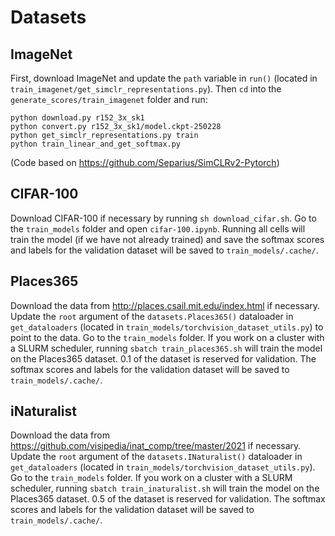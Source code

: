 # Datasets


## ImageNet

First, download ImageNet and update the `path` variable in `run()` (located in `train_imagenet/get_simclr_representations.py`). Then `cd` into the `generate_scores/train_imagenet` folder and run:

```
python download.py r152_3x_sk1
python convert.py r152_3x_sk1/model.ckpt-250228
python get_simclr_representations.py train 
python train_linear_and_get_softmax.py
```
(Code based on https://github.com/Separius/SimCLRv2-Pytorch)

## CIFAR-100

Download CIFAR-100 if necessary by running `sh download_cifar.sh`. 
Go to the `train_models` folder and open `cifar-100.ipynb`. Running all cells will train the model (if we have not already trained) and save the softmax scores and labels for the validation dataset will be saved to `train_models/.cache/`.

## Places365

Download the data from http://places.csail.mit.edu/index.html if necessary. Update the `root` argument of the `datasets.Places365()` dataloader in `get_dataloaders` (located in `train_models/torchvision_dataset_utils.py`) to point to the data.
Go to the `train_models` folder. If you work on a cluster with a SLURM scheduler, running `sbatch train_places365.sh` will train the model on the Places365 dataset. 0.1 of the dataset is reserved for validation. The softmax scores and labels for the validation dataset will be saved to `train_models/.cache/`.

## iNaturalist
Download the data from https://github.com/visipedia/inat_comp/tree/master/2021 if necessary. Update the `root` argument of the `datasets.INaturalist()` dataloader in `get_dataloaders` (located in `train_models/torchvision_dataset_utils.py`).
Go to the `train_models` folder. If you work on a cluster with a SLURM scheduler, running `sbatch train_inaturalist.sh` will train the model on the Places365 dataset. 0.5 of the dataset is reserved for validation. The softmax scores and labels for the validation dataset will be saved to `train_models/.cache/`.
